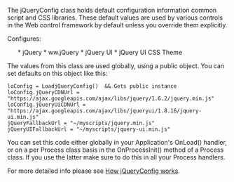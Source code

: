﻿The jQueryConfig class holds default configuration information common script and CSS libraries. These default values are used by various controls in the Web control framework by default unless you override them explicitly.

Configures:
<ul>
* jQuery
* ww.jQuery
* jQuery UI
* jQuery UI CSS Theme
</ul>

The values from this class are used globally, using a public object. You can set defaults on this object like this:

```foxpro
loConfig = LoadjQueryConfig()  && Gets public instance
loConfig.jQueryCDNUrl =  "https://ajax.googleapis.com/ajax/libs/jquery/1.6.2/jquery.min.js"
loConfig.jQueryUiCDNUrl = "https://ajax.googleapis.com/ajax/libs/jqueryui/1.8.16/jquery-ui.min.js"
jQueryFallbackUrl = "~/myscripts/jquery.min.js"
jQueryUIFallbackUrl = "~/myscripts/jquery-ui.min.js"
```

You can set this code either globally in your Application's OnLoad() handler, or on a per Process class basis in the OnProcessInit() method of a Process class. If you use the latter make sure to do this in all your Process handlers.

For more detailed info please see [How jQueryConfig works](vfps://Topic/_3E30UM9T8).